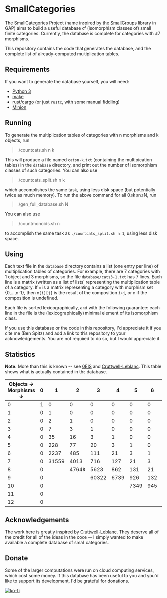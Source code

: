 # SmallCategories

The SmallCategories Project (name inspired by the [SmallGroups](https://docs.gap-system.org/pkg/smallgrp/doc/chap1.html) library in GAP) aims to build a useful database of (isomorphism classes of) small finite categories. Currently, the database is complete for categories with ≤7 morphisms.

This repository contains the code that generates the database, and the complete list of already-computed multiplication tables.

## Requirements

If you want to generate the database yourself, you will need:

* [Python 3](https://www.python.org/downloads)
* [make](https://www.gnu.org/software/make)
* [rust/cargo](https://rustup.rs) (or just `rustc`, with some manual fiddling)
* [Minion](https://github.com/minion/minion)

## Running

To generate the multiplication tables of categories with n morphisms and k objects, run

> ./countcats.sh n k

This will produce a file named `catsn-k.txt` (containing the multipication tables) in the `database` directory, and print out the number of isomorphism classes of such categories. You can also use

> ./countcats_split.sh n k

which accomplishes the same task, using less disk space (but potentially twice as much memory). To run the above command for all 0≤k≤n≤N, run

> ./gen_full_database.sh N

You can also use

> ./countmonoids.sh n

to accomplish the same task as `./countcats_split.sh n 1`, using less disk space.

## Using

Each text file in the `database` directory contains a list (one entry per line) of multiplication tables of categories. For example, there are 7 categories with 1 object and 3 morphisms, so the file `database/cats3-1.txt` has 7 lines. Each line is a matrix (written as a list of lists) representing the multiplication table of a category. If `m` is a matrix representing a category with morphism set {0,...,n-1}, then `m[i][j]` is the result of the composition `i∘j`, or `n` if the composition is undefined.

Each file is sorted lexicographically, and with the following guarantee: each line in the file is the (lexicographically) minimal element of its isomorphism class.

If you use this database or the code in this repository, I'd appreciate it if you cite me (Ben Spitz) and add a link to this repository to your acknowledgements. You are not required to do so, but I would appreciate it.

## Statistics

**Note.** More than this is known -- see [OEIS](https://oeis.org/A125696) and [Cruttwell-Leblanc](https://www.reluctantm.com/gcruttw/publications/ams2014CruttwellCountingFiniteCats.pdf). This table shows what is actually contained in the database.

| Objects →<br>Morphisms ↓ | 0 | 1     | 2     | 3     | 4    | 5    | 6   | 7   | 8   | 9  | 10 | 11 | Total     |
|--------------------------|---|-------|-------|-------|------|------|-----|-----|-----|----|----|----|-----------|
| 0                        | 1 | 0     | 0     | 0     | 0    | 0    | 0   | 0   | 0   | 0  | 0  | 0  | **1**     |
| 1                        | 0 | 1     | 0     | 0     | 0    | 0    | 0   | 0   | 0   | 0  | 0  | 0  | **1**     |
| 2                        | 0 | 2     | 1     | 0     | 0    | 0    | 0   | 0   | 0   | 0  | 0  | 0  | **3**     |
| 3                        | 0 | 7     | 3     | 1     | 0    | 0    | 0   | 0   | 0   | 0  | 0  | 0  | **11**    |
| 4                        | 0 | 35    | 16    | 3     | 1    | 0    | 0   | 0   | 0   | 0  | 0  | 0  | **55**    |
| 5                        | 0 | 228   | 77    | 20    | 3    | 1    | 0   | 0   | 0   | 0  | 0  | 0  | **329**   |
| 6                        | 0 | 2237  | 485   | 111   | 21   | 3    | 1   | 0   | 0   | 0  | 0  | 0  | **2858**  |
| 7                        | 0 | 31559 | 4013  | 716   | 127  | 21   | 3   | 1   | 0   | 0  | 0  | 0  | **36440** |
| 8                        | 0 |       | 47648 | 5623  | 862  | 131  | 21  | 3   | 1   | 0  | 0  | 0  |           |
| 9                        | 0 |       |       | 60322 | 6739 | 926  | 132 | 21  | 3   | 1  | 0  | 0  |           |
| 10                       | 0 |       |       |       |      | 7349 | 945 | 132 | 21  | 3  | 1  | 0  |           |
| 11                       | 0 |       |       |       |      |      |     | 949 | 132 | 21 | 3  | 1  |           |
| 12                       | 0 |       |       |       |      |      |     |     | 950 |    |    |    |           |

## Acknowledgements

The work here is greatly inspired by [Cruttwell-Leblanc](https://www.reluctantm.com/gcruttw/publications/ams2014CruttwellCountingFiniteCats.pdf). They deserve all of the credit for all of the ideas in the code -- I simply wanted to make available a complete database of small categories.

## Donate

Some of the larger computations were run on cloud computing services, which cost some money. If this database has been useful to you and you'd like to support its development, I'd be grateful for donations.

[![ko-fi](https://ko-fi.com/img/githubbutton_sm.svg)](https://ko-fi.com/B0B3DOCLE)
